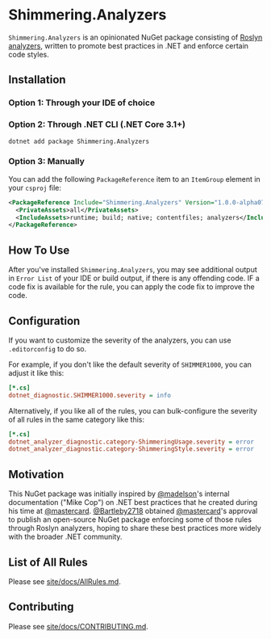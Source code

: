 # Shimmering.Analyzers

`Shimmering.Analyzers` is an opinionated NuGet package consisting of [Roslyn analyzers](https://learn.microsoft.com/en-us/visualstudio/code-quality/roslyn-analyzers-overview), written to promote best practices in .NET and enforce certain code styles.

## Installation
### Option 1: Through your IDE of choice
### Option 2: Through .NET CLI (.NET Core 3.1+)
```console
dotnet add package Shimmering.Analyzers
```
### Option 3: Manually
You can add the following `PackageReference` item to an `ItemGroup` element in your `csproj` file:
```xml
<PackageReference Include="Shimmering.Analyzers" Version="1.0.0-alpha07">
  <PrivateAssets>all</PrivateAssets>
  <IncludeAssets>runtime; build; native; contentfiles; analyzers</IncludeAssets>
</PackageReference>
```

## How To Use
After you've installed `Shimmering.Analyzers`, you may see additional output in `Error List` of your IDE or build output, if there is any offending code. IF a code fix is available for the rule, you can apply the code fix to improve the code.

## Configuration
If you want to customize the severity of the analyzers, you can use `.editorconfig` to do so.

For example, if you don't like the default severity of `SHIMMER1000`, you can adjust it like this:
```ini
[*.cs]
dotnet_diagnostic.SHIMMER1000.severity = info
```

Alternatively, if you like all of the rules, you can bulk-configure the severity of all rules in the same category like this:
```ini
[*.cs]
dotnet_analyzer_diagnostic.category-ShimmeringUsage.severity = error
dotnet_analyzer_diagnostic.category-ShimmeringStyle.severity = error
```

## Motivation
This NuGet package was initially inspired by [@madelson](https://github.com/madelson)'s internal documentation ("Mike Cop") on .NET best practices that he created during his time at [@mastercard](https://github.com/mastercard). [@Bartleby2718](https://github.com/Bartleby2718) obtained [@mastercard](https://github.com/mastercard)'s approval to publish an open-source NuGet package enforcing some of those rules through Roslyn analyzers, hoping to share these best practices more widely with the broader .NET community.

## List of All Rules
Please see [site/docs/AllRules.md](site/docs/AllRules.md).

## Contributing
Please see [site/docs/CONTRIBUTING.md](site/docs/CONTRIBUTING.md).